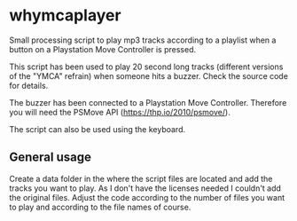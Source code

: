 # whymcaplayer
Small processing script to play mp3 tracks according to a playlist when a button on a Playstation Move Controller is pressed.

This script has been used to play 20 second long tracks (different versions of the "YMCA" refrain) when someone hits a buzzer. Check the source code for details.

The buzzer has been connected to a Playstation Move Controller. Therefore you will need the PSMove API (https://thp.io/2010/psmove/).

The script can also be used using the keyboard.

## General usage

Create a data folder in the where the script files are located and add the tracks you want to play. As I don't have the licenses needed I couldn't add the original files. Adjust the code according to the number of files you want to play and according to the file names of course.
